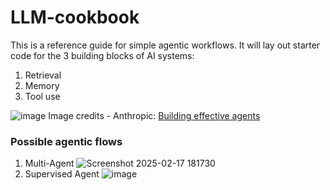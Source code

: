 # LLM-cookbook

This is a reference guide for simple agentic workflows. It will lay out starter code for the 3 building blocks of AI systems:

1. Retrieval
2. Memory
3. Tool use

![image](https://github.com/user-attachments/assets/95f3fb5f-3a7d-4b07-9c5a-dd7116e60dd5)
Image credits -  Anthropic: [Building effective agents](https://www.anthropic.com/research/building-effective-agents)

### Possible agentic flows
1. Multi-Agent
   ![Screenshot 2025-02-17 181730](https://github.com/user-attachments/assets/127d05ad-b1a1-4a45-a8d8-0b4c7cf305ca)
2. Supervised Agent
   ![image](https://github.com/user-attachments/assets/85347bc7-acb2-40e1-8cfe-9e5bd83ec81a)

